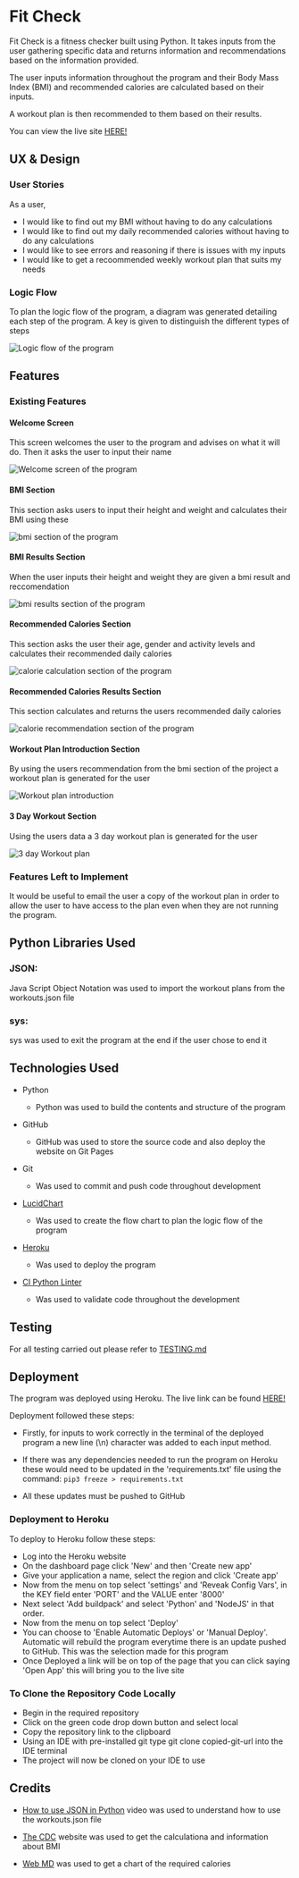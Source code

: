 # Fit Check

Fit Check is a fitness checker built using Python. It takes inputs from the user gathering specific data and returns information and recommendations based on the information provided.

The user inputs information throughout the program and their Body Mass Index (BMI) and recommended calories are calculated based on their inputs.

A workout plan is then recommended to them based on their results.

You can view the live site [HERE!](https://fit-check-d4815a99f019.herokuapp.com/)

## UX & Design 

### User Stories

As a user,

* I would like to find out my BMI without having to do any calculations
* I would like to find out my daily recommended calories without having to do any calculations 
* I would like to see errors and reasoning if there is issues with my inputs
* I would like to get a recoommended weekly workout plan that suits my needs

### Logic Flow

To plan the logic flow of the program, a diagram was generated detailing each step of the program. A key is given to distinguish the different types of steps

![Logic flow of the program](docs/images/logic-chart.jpeg)

## Features

### Existing Features

#### Welcome Screen

This screen welcomes the user to the program and advises on what it will do.
Then it asks the user to input their name

![Welcome screen of the program](docs/images/welcome-screen.jpg)

#### BMI Section 

This section asks users to input their height and weight and calculates their BMI using these

![bmi section of the program](docs/images/bmi-section.jpg)

#### BMI Results Section

When the user inputs their height and weight they are given a bmi result and reccomendation 

![bmi results section of the program](docs/images/bmi-results.jpg)

#### Recommended Calories Section

This section asks the user their age, gender and activity levels and calculates their recommended daily calories

![calorie calculation section of the program](docs/images/calorie-section.jpg)

#### Recommended Calories Results Section

This section calculates and returns the users recommended daily calories 

![calorie recommendation section of the program](docs/images/calorie-recommendation-section.jpg)

#### Workout Plan Introduction Section

By using the users recommendation from the bmi section of the project a workout plan is generated for the user 

![Workout plan introduction](docs/images/work-out-plan-intro.jpg)

#### 3 Day Workout Section

Using the users data a 3 day workout plan is generated for the user 

![3 day Workout plan ](docs/images/workout-plan.jpg)

### Features Left to Implement

It would be useful to email the user a copy of the workout plan in order to allow the user to have access to the plan even when they are not running the program.

## Python Libraries Used

### JSON:

Java Script Object Notation was used to import the workout plans from the workouts.json file 

### sys:

sys was used to exit the program at the end if the user chose to end it

## Technologies Used

- Python 

    - Python was used to build the contents and structure of the program

- GitHub
    - GitHub was used to store the source code and also deploy the website on Git Pages

- Git
    - Was used to commit and push code throughout development

- [LucidChart](https://www.lucidchart.com/pages/)
    - Was used to create the flow chart to plan the logic flow of the program

- [Heroku](https://www.heroku.com/)
    - Was used to deploy the program

- [CI Python Linter](https://pep8ci.herokuapp.com/)
    - Was used to validate code throughout the development 

## Testing

For all testing carried out please refer to [TESTING.md](/workspaces/Fit-Check/TESTING.md)

## Deployment 

The program was deployed using Heroku. The live link can be found [HERE!](https://fit-check-d4815a99f019.herokuapp.com/)

Deployment followed these steps:

- Firstly, for inputs to work correctly in the terminal of the deployed program a new line (\n) character was added to each input method.

- If there was any dependencies needed to run the program on Heroku these would need to be updated in the 'requirements.txt' file using the command:
`pip3 freeze > requirements.txt` 

- All these updates must be pushed to GitHub

### Deployment to Heroku

To deploy to Heroku follow these steps:

- Log into the Heroku website
- On the dashboard page click 'New' and then 'Create new app'
- Give your application a name, select the region and click 'Create app'
- Now from the menu on top select 'settings' and 'Reveak Config Vars', in the KEY field enter 'PORT' and the VALUE enter '8000'
- Next select 'Add buildpack' and select 'Python' and 'NodeJS' in that order.
- Now from the menu on top select 'Deploy'
- You can choose to 'Enable Automatic Deploys' or 'Manual Deploy'. Automatic will rebuild the program everytime there is an update pushed to GitHub. This was the selection made for this program
- Once Deployed a link will be on top of the page that you can click saying 'Open App' this will bring you to the live site

### To Clone the Repository Code Locally

- Begin in the required repository
- Click on the green code drop down button and select local
- Copy the repository link to the clipboard
- Using an IDE with pre-installed git type git clone copied-git-url into the IDE terminal
- The project will now be cloned on your IDE to use

## Credits

- [How to use JSON in Python](https://www.youtube.com/watch?v=-51jxlQaxyA&ab_channel=TechWithTim) video was used to understand how to use the workouts.json file 

- [The CDC](https://www.cdc.gov/healthyweight/assessing/index.html) website was used to get the calculationa and information about BMI 

- [Web MD](https://www.webmd.com/diet/calories-chart) was used to get a chart of the required calories
